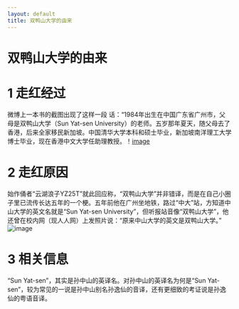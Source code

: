 ```yaml
---
layout: default
title: 双鸭山大学的由来
---
```

# 双鸭山大学的由来
# 1 走红经过
微博上一本书的截图出现了这样一段
话：“1984年出生在中国广东省广州市，父母是双鸭山大学（Sun Yat-sen University）的老师。五岁那年夏天，随父母去了香港，后来全家移民新加坡。中国清华大学本科和硕士毕业，新加坡南洋理工大学博士毕业，现在香港中文大学任助理教授。！[image](https://gss0.bdstatic.com/-4o3dSag_xI4khGkpoWK1HF6hhy/baike/crop%3D0%2C22%2C550%2C363%3Bc0%3Dbaike80%2C5%2C5%2C80%2C26/sign=cc5f1fe0b6315c6057da31afb081e721/d0c8a786c9177f3e4ba84ff87acf3bc79e3d56a2.jpg)
# 2 走红原因
始作俑者“云湖浪子YZ25T”就此回应称，“双鸭山大学”并非错译，而是在自己小圈子里已流传长达五年的一个梗。五年前他在广州坐地铁，路过“中大”站，方知道中山大学的英文名就是“Sun Yat-sen University”，但听报站音像“双鸭山大学”，他还曾在校内网（现人人网）上发照片说：“原来中山大学的英文是双鸭山大学。”
![image](https://gss0.bdstatic.com/-4o3dSag_xI4khGkpoWK1HF6hhy/baike/c0%3Dbaike80%2C5%2C5%2C80%2C26/sign=b2c2a958f71f4134f43a0d2c4476feaf/b999a9014c086e0609490bf008087bf40bd1cba3.jpg)
# 3 相关信息
“Sun Yat-sen”，其实是孙中山的英译名。对孙中山的英译名为何是“Sun Yat-sen”，较为常见的一说是孙中山别名孙逸仙的音译，还有更细致的考证说是孙逸仙的粤语音译。